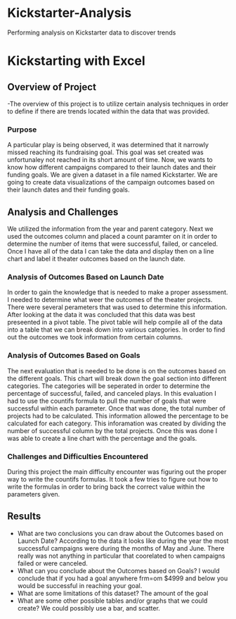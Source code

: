 # Kickstarter-Analysis
Performing analysis on Kickstarter data to discover trends

# Kickstarting with Excel

## Overview of Project
-The overview of this project is to utilize certain analysis techniques in order to define if there are trends located within the data that was provided.
### Purpose
A particular play is being observed, it was determined that it narrowly missed reaching its fundraising goal. This goal was set created was unfortunaley not reached in its short amount of time. Now, we wants to know how different campaigns compared to their launch dates and their funding goals. We are given a dataset in a file named Kickstarter. We are going to create data visualizations of the campaign outcomes based on their launch dates and their funding goals. 
## Analysis and Challenges
We utilized the information from the year and parent category. Next we used the outcomes column and placed a count paramter on it in order to determine the number of items that were successful, failed, or canceled. Once I have all of the data I can take the data and display then on a line chart and label it theater outcomes based on the launch date.
### Analysis of Outcomes Based on Launch Date
In order to gain the knowledge that is needed to make a proper assessment. I needed to determine what weer the outcomes of the theater projects. There were several perameters that was used to determine this information. After looking at the data it was concluded that this data was best preseented in a pivot table. The pivot table will help compile all of the data into a table that we can break down into various categories. In order to find out the outcomes we took information from certain columns.
### Analysis of Outcomes Based on Goals
The next evaluation that is needed to be done is on the outcomes based on the different goals. This chart will break down the goal section into different categories. The categories will be seperated in order to determine the percentage of successful, failed, and canceled plays. In this evaluation I had to use the countifs formula to pull the number of goals that were successful within each parameter. Once that was done, the total number of projects had to be calculated. This information allowed the percentage to be calculated for each category. This inforamation was created by dividing the number of successful column by the total projects. Once this was done I was able to create a line chart with the percentage and the goals.
### Challenges and Difficulties Encountered
During this project the main difficulty encounter was figuring out the proper way to write the countifs formulas. It took a few tries to figure out how to write the formulas in order to bring back the correct value within the parameters given.
## Results
- What are two conclusions you can draw about the Outcomes based on Launch Date?
According to the data it looks like during the year the most successful campaigns were during the months of May and June. There really was not anything in particular that coorelated to when campaigns failed or were canceled.
- What can you conclude about the Outcomes based on Goals?
I would conclude that if you had a goal anywhere frm=om $4999 and below you would be successful in reaching your goal.
- What are some limitations of this dataset?
The amount of the goal
- What are some other possible tables and/or graphs that we could create?
We could possibly use a bar, and scatter.
